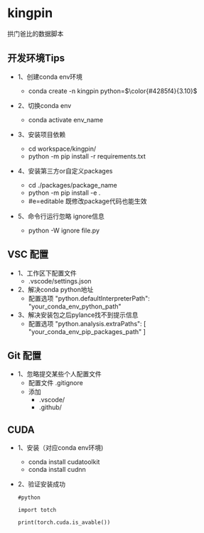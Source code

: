 # kingpin
拱门爸比的数据脚本

## 开发环境Tips
- 1、创建conda env环境
    - conda create -n kingpin python=$\color{#4285f4}{3.10}$
- 2、切换conda env
    - conda activate env_name
- 3、安装项目依赖
    - cd workspace/kingpin/
    - python -m pip install -r requirements.txt

- 4、安装第三方or自定义packages
    - cd ./packages/package_name
    - python -m pip install -e .
    - #e=editable 既修改package代码也能生效

- 5、命令行运行忽略 ignore信息
    - python -W ignore file.py

## VSC 配置
- 1、工作区下配置文件 
    - .vscode/settings.json
- 2、解决conda python地址
    - 配置选项 "python.defaultInterpreterPath": "your_conda_env_python_path"
- 3、解决安装包之后pylance找不到提示信息
    - 配置选项 "python.analysis.extraPaths": [ "your_conda_env_pip_packages_path" ]

## Git 配置
- 1、忽略提交某些个人配置文件
    - 配置文件 .gitignore
    - 添加
        - .vscode/
        - .github/

## CUDA 
- 1、安装（对应conda env环境)
    - conda install cudatoolkit
    - conda install cudnn
- 2、验证安装成功
    
    `#python`

    `import totch`

    `print(torch.cuda.is_avable())`

